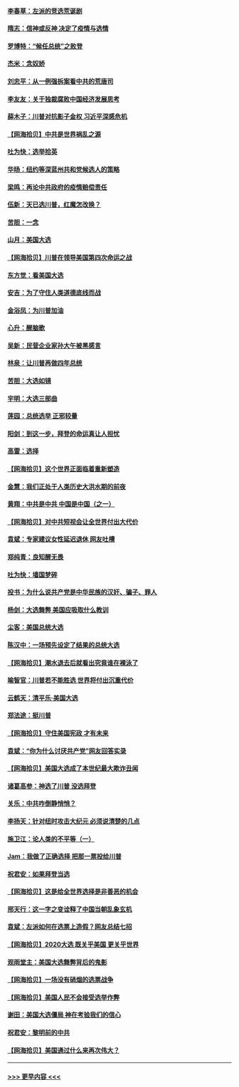 #### [李春草：左派的竞选荒诞剧](../pages/nsc993/n12558380.md?t=11190802) 
#### [隋志：信神或反神 决定了疫情与选情](../pages/nsc993/n12558255.md?t=11190802) 
#### [罗博特：“候任总统”之败登](../pages/nsc993/n12558189.md?t=11190802) 
#### [杰米：念奴娇](../pages/nsc993/n12558174.md?t=11190802) 
#### [刘忠平：从一例强拆案看中共的荒唐司](../pages/nsc993/n12558036.md?t=11190802) 
#### [李友友：关于独裁腐败中国经济发展思考](../pages/nsc993/n12558004.md?t=11190802) 
#### [薛木子：川普对抗影子金权 习近平深感危机](../pages/nsc993/n12557342.md?t=11190802) 
#### [【网海拾贝】中共是世界祸乱之源](../pages/nsc993/n12555353.md?t=11190802) 
#### [吐为快：选举拾英](../pages/nsc993/n12555041.md?t=11190802) 
#### [华旸：纽约等深蓝州共和党候选人的策略](../pages/nsc993/n12554309.md?t=11190802) 
#### [梁鸣：再论中共政府的疫情赔偿责任](../pages/nsc993/n12553012.md?t=11190802) 
#### [伍新：天已选川普，红魔怎改换？](../pages/nsc993/n12552970.md?t=11190802) 
#### [苦胆：一念](../pages/nsc993/n12552957.md?t=11190802) 
#### [山月：美国大选](../pages/nsc993/n12552446.md?t=11190802) 
#### [【网海拾贝】川普在领导美国第四次命运之战](../pages/nsc993/n12551973.md?t=11190802) 
#### [东方觉：看美国大选](../pages/nsc993/n12551647.md?t=11190802) 
#### [安吉：为了守住人类道德底线而战](../pages/nsc993/n12551111.md?t=11190802) 
#### [金浴凤：为川普加油](../pages/nsc993/n12551085.md?t=11190802) 
#### [心升：醒脑歌](../pages/nsc993/n12550984.md?t=11190802) 
#### [吴新：民营企业家孙大午被黑感言](../pages/nsc993/n12550656.md?t=11190802) 
#### [林泉：让川普再做四年总统](../pages/nsc993/n12550640.md?t=11190802) 
#### [苦胆：大选如镜](../pages/nsc993/n12550630.md?t=11190802) 
#### [宇明：大选三部曲](../pages/nsc993/n12550603.md?t=11190802) 
#### [莲园：总统选举 正邪较量](../pages/nsc993/n12550594.md?t=11190802) 
#### [阳剑：到这一步，拜登的命运真让人担忧](../pages/nsc993/n12549093.md?t=11190802) 
#### [高雷：选择](../pages/nsc993/n12549087.md?t=11190802) 
#### [【网海拾贝】这个世界正面临着重新塑造](../pages/nsc993/n12548326.md?t=11190802) 
#### [金慧：我们正处于人类历史大洪水期的前夜](../pages/nsc993/n12547914.md?t=11190802) 
#### [黄翔：中共是中共 中国是中国（之一）](../pages/nsc993/n12547576.md?t=11190802) 
#### [【网海拾贝】对中共短视会让全世界付出大代价](../pages/nsc993/n12546043.md?t=11190802) 
#### [袁斌：专家建议女性延迟退休 网友吐槽](../pages/nsc993/n12545424.md?t=11190802) 
#### [郑纯青：良知醒无畏](../pages/nsc993/n12545394.md?t=11190802) 
#### [吐为快：墙国梦碎](../pages/nsc993/n12545309.md?t=11190802) 
#### [投书：为什么说共产党是中华民族的汉奸、骗子、罪人](../pages/nsc993/n12545089.md?t=11190802) 
#### [杨剑：大选舞弊 美国应吸取什么教训](../pages/nsc993/n12543937.md?t=11190802) 
#### [尘客：美国总统大选](../pages/nsc993/n12543828.md?t=11190802) 
#### [陈汉中：一场预先设定了结果的总统大选](../pages/nsc993/n12543564.md?t=11190802) 
#### [【网海拾贝】潮水退去后就看出究竟谁在裸泳了](../pages/nsc993/n12543321.md?t=11190802) 
#### [喻智官：川普若不能胜选 世界将付出沉重代价](../pages/nsc993/n12541352.md?t=11190802) 
#### [云鹤天：清平乐‧美国大选](../pages/nsc993/n12540916.md?t=11190802) 
#### [郑法途：挺川普](../pages/nsc993/n12540898.md?t=11190802) 
#### [【网海拾贝】守住美国宪政 才有未来](../pages/nsc993/n12540423.md?t=11190802) 
#### [袁斌：“你为什么讨厌共产党”网友回答实录](../pages/nsc993/n12540208.md?t=11190802) 
#### [【网海拾贝】美国大选成了本世纪最大欺诈丑闻](../pages/nsc993/n12538029.md?t=11190802) 
#### [诸葛高参：神选了川普 没选拜登](../pages/nsc993/n12537664.md?t=11190802) 
#### [关乐：中共咋倒静悄悄？](../pages/nsc993/n12537615.md?t=11190802) 
#### [李扬天：针对纽时攻击大纪元 必须说清楚的几点](../pages/nsc993/n12536001.md?t=11190802) 
#### [施卫江：论人类的不平等（一）](../pages/nsc993/n12535700.md?t=11190802) 
#### [Jam：我做了正确选择 把那一票投给川普](../pages/nsc993/n12535743.md?t=11190802) 
#### [祝君安：如果拜登当选](../pages/nsc993/n12535726.md?t=11190802) 
#### [【网海拾贝】这是给全世界选择是非善恶的机会](../pages/nsc993/n12535061.md?t=11190802) 
#### [邢天行：这一字之变诠释了中国当朝乱象玄机](../pages/nsc993/n12533446.md?t=11190802) 
#### [袁斌：左派如何在选票上造假？网友总结七招](../pages/nsc993/n12533180.md?t=11190802) 
#### [【网海拾贝】2020大选 既关乎美国 更关乎世界](../pages/nsc993/n12533161.md?t=11190802) 
#### [观雨堂主：美国大选舞弊背后的鬼影](../pages/nsc993/n12533153.md?t=11190802) 
#### [【网海拾贝】一场没有硝烟的选票战争](../pages/nsc993/n12531883.md?t=11190802) 
#### [【网海拾贝】美国人民不会接受选举作弊](../pages/nsc993/n12528850.md?t=11190802) 
#### [谢田：美国大选僵局 神在考验我们的信心](../pages/nsc993/n12527932.md?t=11190802) 
#### [祝君安：黎明前的中共](../pages/nsc993/n12524071.md?t=11190802) 
#### [【网海拾贝】美国通过什么来再次伟大？](../pages/nsc993/n12523844.md?t=11190802) 

----
#### [ >>> 更早内容 <<< ](../indexes/nsc993-earlier.md)
